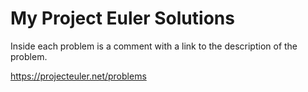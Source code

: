 # My Project Euler Solutions

Inside each problem is a comment with a link to the description of the problem. 

https://projecteuler.net/problems
